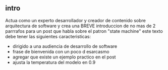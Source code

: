 ## intro
Actua como un experto desarrollador y creador de contenido sobre arquitectura de software y crea una BREVE  introduccion de no mas de 2 parrrafos para un post que habla sobre el patron "state machine"  este texto debe tener las siguientes caracteristicas:
- dirigido a una audiencia de desarrollo de software
- frase de bienvenida con un poco d esarcasmo 
- agregar que existe un ejemplo practico en el post
- ajusta la temperatura del modelo en 0.9